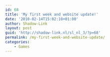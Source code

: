 ```yaml
---
id: 68
title: 'My first week and website update!'
date: '2010-02-14T15:02:10+01:00'
author: Shadow-Link
layout: post
guid: 'http://shadow-link.nl/sl_nl_3/?p=68'
permalink: /my-first-week-and-website-update/
categories:
    - Games
---
```



